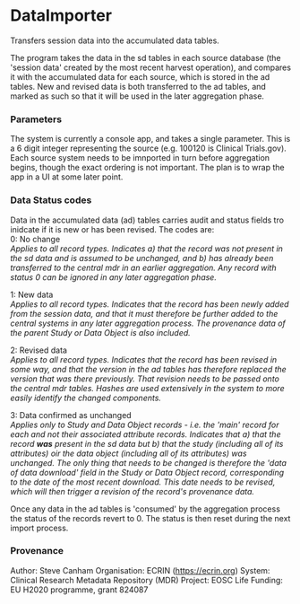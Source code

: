 # DataImporter
Transfers session data into the accumulated data tables.

The program takes the data in the sd tables in each source database (the 'session data' created by the most recent harvest operation), and compares it with the accumulated data for each source, which is stored in the ad tables. New and revised data is both transferred to the ad tables, and marked as such so that it will be used in the later aggregation phase. 

### Parameters
The system is currently a console app, and takes a single parameter. This is a 6 digit integer representing the source (e.g. 100120 is Clinical Trials.gov). Each source system needs to be imnported in turn before aggregation begins, though the exact ordering is not important. The plan is to wrap the app in a UI at some later point.

### Data Status codes
Data in the accumulated data (ad) tables carries audit and status fields tro inidcate if it is new or has been revised. The codes are:<br/>
0: No change<br/>
*Applies to all record types. Indicates a) that the record was not present in the sd data and is assumed to be unchanged, and b) has already been transferred to the central mdr in an earlier aggregation. Any record with status 0 can be ignored in any later aggregation phase.*

1: New data<br/>
*Applies to all record types. Indicates that the record has been newly added from the session data, and that it must therefore be further added to the central systems in any later aggregation process. The provenance data of the parent Study or Data Object is also included.*

2: Revised data<br/>
*Applies to all record types. Indicates that the record has been revised in some way, and that the version in the ad tables has therefore replaced the version that was there previously. That revision needs to be passed onto the central mdr tables. Hashes are used extensively in the system to more easily identify the changed components.*

3: Data confirmed as unchanged<br/>
*Applies only to Study and Data Object records - i.e. the 'main' record for each and not their associated attribute records. Indicates that a) that the record **was** present in the sd data but b) that the study (including all of its attributes) oir the data object (including all of its attributes) was unchanged. The only thing that needs to be changed is therefore the 'data of data download' field in the Study or Data Object record, corresponding to the date of the most recent download. This date needs to be revised, which will then trigger a revision of the record's provenance data.*

Once any data in the ad tables is 'consumed' by the aggregation process the status of the records revert to 0. The status is then reset during the next import process.

### Provenance
Author: Steve Canham
Organisation: ECRIN (https://ecrin.org)
System: Clinical Research Metadata Repository (MDR)
Project: EOSC Life
Funding: EU H2020 programme, grant 824087
